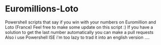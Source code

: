 # Euromillions-Loto
Powershell scripts that say if you win with your numbers on Euromillion and Loto (France)
Feel free to make some update on this script :)
If you have a solution to get the last number automatically you can make a pull requests
Also i use Powershell ISE i'm too lazy to trad it into an english version ....
